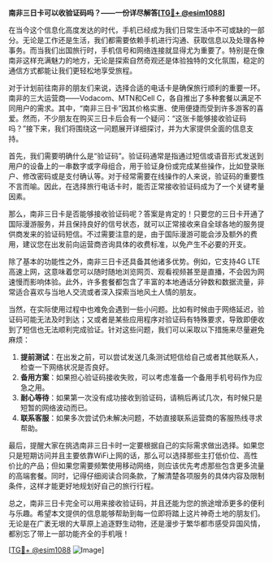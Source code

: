 **南非三日卡可以收验证码吗？——一份详尽解答[[TG💪+ @esim1088](https://t.me/s/esim1088)]**

在当今这个信息化高度发达的时代，手机已经成为我们日常生活中不可或缺的一部分。无论是工作还是生活，我们都需要依赖手机进行沟通、获取信息以及处理各种事务。而当我们出国旅行时，手机信号和网络连接就显得尤为重要了。特别是在像南非这样充满魅力的地方，无论是探索自然奇观还是体验独特的文化氛围，稳定的通信方式都能让我们更轻松地享受旅程。

对于计划前往南非的朋友们来说，选择合适的电话卡是确保旅行顺利的重要一环。南非的三大运营商——Vodacom、MTN和Cell C，各自推出了多种套餐以满足不同用户的需求。其中，“南非三日卡”因其价格实惠、使用便捷而受到许多游客的喜爱。然而，不少朋友在购买三日卡后会有一个疑问：“这张卡能够接收验证码吗？”接下来，我们将围绕这一问题展开详细探讨，并为大家提供全面的信息支持。

首先，我们需要明确什么是“验证码”。验证码通常是指通过短信或语音形式发送到用户的设备上的一串数字或字母组合，用于验证身份或完成某些操作，比如登录账户、修改密码或是支付确认等。对于经常需要在线操作的人来说，验证码的重要性不言而喻。因此，在选择旅行电话卡时，能否正常接收验证码成为了一个关键考量因素。

那么，南非三日卡是否能够接收验证码呢？答案是肯定的！只要您的三日卡开通了国际漫游服务，并且保持良好的信号状态，就可以正常接收来自全球各地的服务提供商发来的验证码短信。不过需要注意的是，由于国际漫游可能会涉及额外的费用，建议您在出发前向运营商咨询具体的收费标准，以免产生不必要的开支。

除了基本的功能性之外，南非三日卡还具备其他诸多优势。例如，它支持4G LTE高速上网，这意味着您可以随时随地浏览网页、观看视频甚至是直播，不会因为网速慢而影响体验。此外，许多套餐都包含了丰富的本地通话分钟数和数据流量，非常适合喜欢与当地人交流或者深入探索当地风土人情的朋友。

当然，在实际使用过程中也难免会遇到一些小问题。比如有时候由于网络延迟，验证码可能无法及时到达；又或者是某些应用程序对验证码有特殊要求，导致即便收到了短信也无法顺利完成验证。针对这些问题，我们可以采取以下措施来尽量避免麻烦：

1. **提前测试**：在出发之前，可以尝试发送几条测试短信给自己或者其他联系人，检查一下网络状况是否良好。
2. **备用方案**：如果担心验证码接收失败，可以考虑准备一个备用手机号码作为应急之用。
3. **耐心等待**：如果第一次没有成功接收到验证码，请稍后再试几次，有时候只是短暂的网络波动而已。
4. **联系客服**：如果多次尝试仍未解决问题，不妨直接联系运营商的客服热线寻求帮助。

最后，提醒大家在挑选南非三日卡时一定要根据自己的实际需求做出选择。如果您只是短期访问并且主要依靠WiFi上网的话，那么可以选择那些主打低价位、高性价比的产品；但如果您需要频繁使用移动网络，则应该优先考虑那些包含更多流量的高端套餐。同时，记得仔细阅读合同条款，了解清楚各项服务的具体内容及限制条件，这样才能更好地规划好自己的旅行行程。

总之，南非三日卡完全可以用来接收验证码，并且还能为您的旅途增添更多的便利与乐趣。希望本文提供的信息能够帮助到每一位即将踏上这片神奇土地的朋友们。无论是在广袤无垠的大草原上追逐野生动物，还是漫步于繁华都市感受异国风情，都别忘了带上一部功能齐全的手机哦！

[[TG💪+ @esim1088](https://t.me/s/esim1088) ![Image](https://i.postimg.cc/4NQfJmqS/Snipaste-2025-05-13-00-14-12.png)]